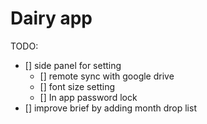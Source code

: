 Dairy app
==================================

TODO:
- [] side panel for setting 
  - [] remote sync with google drive
  - [] font size setting
  - [] In app password lock
- [] improve brief by adding month drop list

